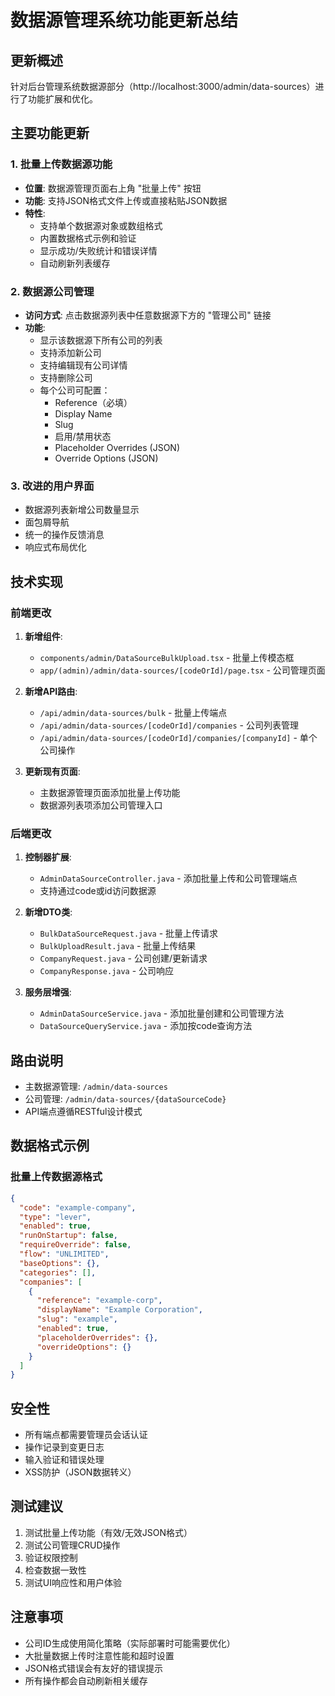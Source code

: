 # 数据源管理系统功能更新总结

## 更新概述
针对后台管理系统数据源部分（http://localhost:3000/admin/data-sources）进行了功能扩展和优化。

## 主要功能更新

### 1. 批量上传数据源功能
- **位置**: 数据源管理页面右上角 "批量上传" 按钮
- **功能**: 支持JSON格式文件上传或直接粘贴JSON数据
- **特性**:
  - 支持单个数据源对象或数组格式
  - 内置数据格式示例和验证
  - 显示成功/失败统计和错误详情
  - 自动刷新列表缓存

### 2. 数据源公司管理
- **访问方式**: 点击数据源列表中任意数据源下方的 "管理公司" 链接
- **功能**:
  - 显示该数据源下所有公司的列表
  - 支持添加新公司
  - 支持编辑现有公司详情
  - 支持删除公司
  - 每个公司可配置：
    - Reference（必填）
    - Display Name
    - Slug
    - 启用/禁用状态
    - Placeholder Overrides (JSON)
    - Override Options (JSON)

### 3. 改进的用户界面
- 数据源列表新增公司数量显示
- 面包屑导航
- 统一的操作反馈消息
- 响应式布局优化

## 技术实现

### 前端更改
1. **新增组件**:
   - `components/admin/DataSourceBulkUpload.tsx` - 批量上传模态框
   - `app/(admin)/admin/data-sources/[codeOrId]/page.tsx` - 公司管理页面

2. **新增API路由**:
   - `/api/admin/data-sources/bulk` - 批量上传端点
   - `/api/admin/data-sources/[codeOrId]/companies` - 公司列表管理
   - `/api/admin/data-sources/[codeOrId]/companies/[companyId]` - 单个公司操作

3. **更新现有页面**:
   - 主数据源管理页面添加批量上传功能
   - 数据源列表项添加公司管理入口

### 后端更改
1. **控制器扩展**:
   - `AdminDataSourceController.java` - 添加批量上传和公司管理端点
   - 支持通过code或id访问数据源

2. **新增DTO类**:
   - `BulkDataSourceRequest.java` - 批量上传请求
   - `BulkUploadResult.java` - 批量上传结果
   - `CompanyRequest.java` - 公司创建/更新请求
   - `CompanyResponse.java` - 公司响应

3. **服务层增强**:
   - `AdminDataSourceService.java` - 添加批量创建和公司管理方法
   - `DataSourceQueryService.java` - 添加按code查询方法

## 路由说明
- 主数据源管理: `/admin/data-sources`
- 公司管理: `/admin/data-sources/{dataSourceCode}`
- API端点遵循RESTful设计模式

## 数据格式示例

### 批量上传数据源格式
```json
{
  "code": "example-company",
  "type": "lever",
  "enabled": true,
  "runOnStartup": false,
  "requireOverride": false,
  "flow": "UNLIMITED",
  "baseOptions": {},
  "categories": [],
  "companies": [
    {
      "reference": "example-corp",
      "displayName": "Example Corporation", 
      "slug": "example",
      "enabled": true,
      "placeholderOverrides": {},
      "overrideOptions": {}
    }
  ]
}
```

## 安全性
- 所有端点都需要管理员会话认证
- 操作记录到变更日志
- 输入验证和错误处理
- XSS防护（JSON数据转义）

## 测试建议
1. 测试批量上传功能（有效/无效JSON格式）
2. 测试公司管理CRUD操作
3. 验证权限控制
4. 检查数据一致性
5. 测试UI响应性和用户体验

## 注意事项
- 公司ID生成使用简化策略（实际部署时可能需要优化）
- 大批量数据上传时注意性能和超时设置
- JSON格式错误会有友好的错误提示
- 所有操作都会自动刷新相关缓存